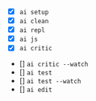 - [x] `ai setup`
- [x] `ai clean`
- [x] `ai repl`
- [x] `ai js`
- [x] `ai critic`
- [] `ai critic --watch`
- [] `ai test`
- [] `ai test --watch`
- [] `ai edit`
